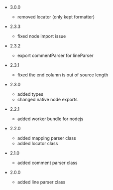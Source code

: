 * 3.0.0
    - removed locator (only kept formatter)

* 2.3.3
    - fixed node import issue

* 2.3.2
    - export commentParser for lineParser

* 2.3.1
    - fixed the end column is out of source length

* 2.3.0
    - added types
    - changed native node exports

* 2.2.1
    - added worker bundle for nodejs

* 2.2.0
    - added mapping parser class
    - added locator class

* 2.1.0
    - added comment parser class

* 2.0.0
    - added line parser class

